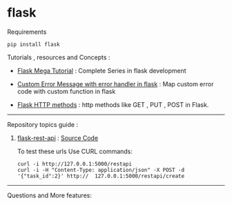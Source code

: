# flask

Requirements

```
pip install flask
```

Tutorials , resources and Concepts :


* [Flask Mega Tutorial](https://blog.miguelgrinberg.com/post/the-flask-mega-tutorial-part-xxiii-application-programming-interfaces-apis) : Complete Series in flask development

* [Custom Error Message with error handler in flask](https://stackoverflow.com/questions/21294889/how-to-get-access-to-error-message-from-abort-command-when-using-custom-error-ha) : Map custom error code with custom function in flask

* [Flask HTTP methods](https://www.tutorialspoint.com/flask/flask_http_methods.htm) : http methods like GET , PUT , POST in Flask.

---

Repository topics guide :

1. [flask-rest-api](https://blog.miguelgrinberg.com/post/the-flask-mega-tutorial-part-xxiii-application-programming-interfaces-apis) : [Source Code](1-flask-rest-api/)

    To test these urls Use CURL commands:
    ```
    curl -i http://127.0.0.1:5000/restapi
    curl -i -H "Content-Type: application/json" -X POST -d '{"task_id":2}' http://  127.0.0.1:5000/restapi/create
    ```

---

Questions and More features:


